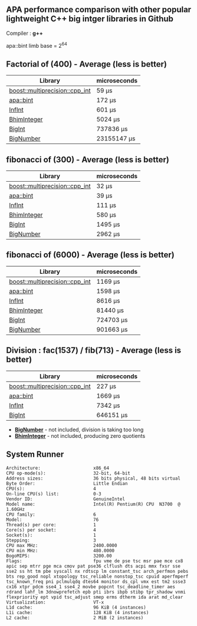 ## **APA performance comparison with other popular lightweight C++ big intger libraries in Github**

Compiler : **g++**


apa::bint limb base = 2<sup>64</sup>

## **Factorial of (400) - Average (less is better)**

| Library | microseconds |
| ------- | ----------- |
| [boost::multiprecision::cpp_int](https://github.com/boostorg/multiprecision) | 59 μs |
| [apa::bint](https://github.com/mrdcvlsc/APA) | 172 μs |
| [InfInt](https://github.com/sercantutar/infint) | 601 μs |
| [BhimInteger](https://github.com/kothariji/BhimIntegers) | 5024 μs |
| [BigInt](https://github.com/faheel/BigInt) | 737836 μs |
| [BigNumber](https://github.com/Limeoats/BigNumber) | 23155147 μs |

## **fibonacci of (300) - Average (less is better)**


| Library | microseconds |
| ------- | ----------- |
| [boost::multiprecision::cpp_int](https://github.com/boostorg/multiprecision) | 32 μs |
| [apa::bint](https://github.com/mrdcvlsc/APA) | 39 μs |
| [InfInt](https://github.com/sercantutar/infint) | 111 μs |
| [BhimInteger](https://github.com/kothariji/BhimIntegers) | 580 μs |
| [BigInt](https://github.com/faheel/BigInt) | 1495 μs |
| [BigNumber](https://github.com/Limeoats/BigNumber) | 2962 μs |

## **fibonacci of (6000) - Average (less is better)**


| Library | microseconds |
| ------- | ----------- |
| [boost::multiprecision::cpp_int](https://github.com/boostorg/multiprecision) | 1169 μs |
| [apa::bint](https://github.com/mrdcvlsc/APA) | 1598 μs |
| [InfInt](https://github.com/sercantutar/infint) | 8616 μs |
| [BhimInteger](https://github.com/kothariji/BhimIntegers) | 81440 μs |
| [BigInt](https://github.com/faheel/BigInt) | 724703 μs |
| [BigNumber](https://github.com/Limeoats/BigNumber) | 901663 μs |

## Division : **fac(1537) / fib(713) - Average (less is better)**


| Library | microseconds |
| ------- | ----------- |
| [boost::multiprecision::cpp_int](https://github.com/boostorg/multiprecision) | 227 μs |
| [apa::bint](https://github.com/mrdcvlsc/APA) | 1669 μs |
| [InfInt](https://github.com/sercantutar/infint) | 7342 μs |
| [BigInt](https://github.com/faheel/BigInt) | 646151 μs |

- **[BigNumber](https://github.com/Limeoats/BigNumber)** - not included, division is taking too long
- **[BhimInteger](https://github.com/kothariji/BhimIntegers)** - not included, producing zero quotients


## System Runner

```
Architecture:                    x86_64
CPU op-mode(s):                  32-bit, 64-bit
Address sizes:                   36 bits physical, 48 bits virtual
Byte Order:                      Little Endian
CPU(s):                          4
On-line CPU(s) list:             0-3
Vendor ID:                       GenuineIntel
Model name:                      Intel(R) Pentium(R) CPU  N3700  @ 1.60GHz
CPU family:                      6
Model:                           76
Thread(s) per core:              1
Core(s) per socket:              4
Socket(s):                       1
Stepping:                        3
CPU max MHz:                     2400.0000
CPU min MHz:                     480.0000
BogoMIPS:                        3200.00
Flags:                           fpu vme de pse tsc msr pae mce cx8 apic sep mtrr pge mca cmov pat pse36 clflush dts acpi mmx fxsr sse sse2 ss ht tm pbe syscall nx rdtscp lm constant_tsc arch_perfmon pebs bts rep_good nopl xtopology tsc_reliable nonstop_tsc cpuid aperfmperf tsc_known_freq pni pclmulqdq dtes64 monitor ds_cpl vmx est tm2 ssse3 cx16 xtpr pdcm sse4_1 sse4_2 movbe popcnt tsc_deadline_timer aes rdrand lahf_lm 3dnowprefetch epb pti ibrs ibpb stibp tpr_shadow vnmi flexpriority ept vpid tsc_adjust smep erms dtherm ida arat md_clear
Virtualization:                  VT-x
L1d cache:                       96 KiB (4 instances)
L1i cache:                       128 KiB (4 instances)
L2 cache:                        2 MiB (2 instances)
```
